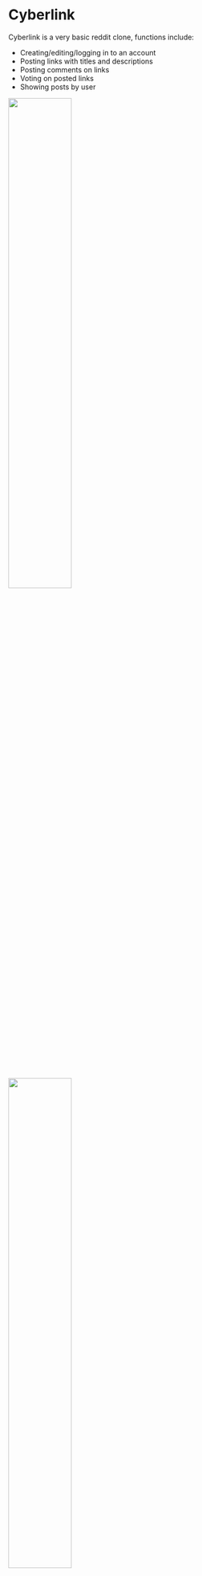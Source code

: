 # Cyberlink
Cyberlink is a very basic reddit clone, functions include:
* Creating/editing/logging in to an account
* Posting links with titles and descriptions
* Posting comments on links
* Voting on posted links
* Showing posts by user

<img src="https://lh3.googleusercontent.com/5Q7PvJDAdXUVmLBvON0fKE_-vsKL1vhyEsJiYbEFvd5Te9_oa5Uk-Vm5H7UnM24OG2xWucx_7eF_acSc4sZI=w958-h929" style="width:50%;" alt="">
<img src="https://lh4.googleusercontent.com/vsHZffBuWSlh9P7Q_mglQw0VZ8iekEXrqvKNit16b2CbSvIfKISo6hdU1n0143TSMJ9bauwWApu4ftiBQAFT=w958-h929-rw" style="width:50%;" alt="">


## Installation
1. Clone or download the repo to desired location.
2. Set up a webserver with the folder 'cyberlink' as the root folder.
3. Open the website in your browser.
